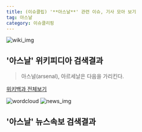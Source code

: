 ```yaml
---
title: (이슈클립) '**아스날**' 관련 이슈, 기사 모아 보기
tag: 아스날
category: 이슈클리핑
---
```

![wiki_img](https://user-images.githubusercontent.com/42597476/44503234-41136a80-a6d0-11e8-9071-6fc6418eafe4.png)
## **'**아스날**'** 위키피디아 검색결과
>아스널(arsenal), 아르세날은 다음을 가리킨다.

<a href="https://ko.wikipedia.org/wiki/아스날" target="_blank">위키백과 전체보기</a>

![wordcloud](https://s3.ap-northeast-2.amazonaws.com/lyrics101-wordcloud/2018-09-24-1537725607.png)
![news_img](https://user-images.githubusercontent.com/42597476/44507050-1206f400-a6e4-11e8-8d98-7ffbfebb353f.png)
## **'**아스날**'** 뉴스속보 검색결과

